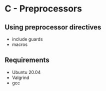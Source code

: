 #	C - Preprocessors

## Using preprocessor directives 
- include guards
- macros

## Requirements
- Ubuntu 20.04
- Valgrind
- gcc
